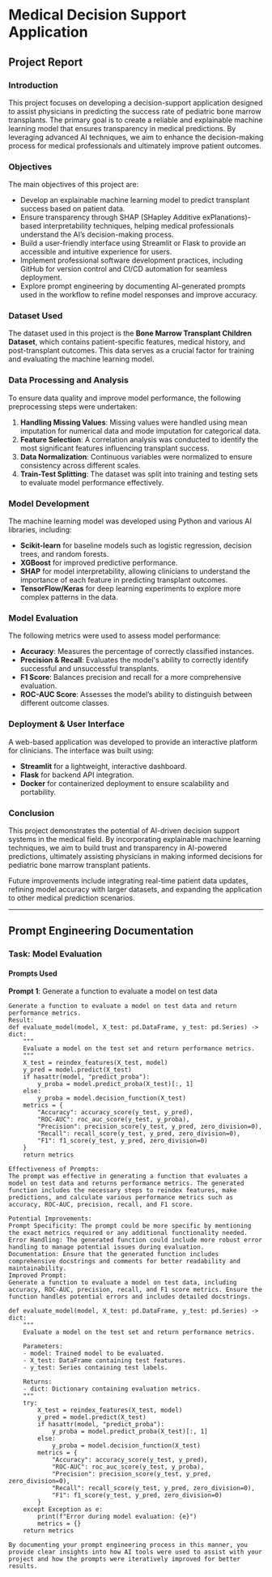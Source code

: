 # Medical Decision Support Application

## Project Report

### Introduction

This project focuses on developing a decision-support application designed to assist physicians in predicting the success rate of pediatric bone marrow transplants. The primary goal is to create a reliable and explainable machine learning model that ensures transparency in medical predictions. By leveraging advanced AI techniques, we aim to enhance the decision-making process for medical professionals and ultimately improve patient outcomes.

### Objectives

The main objectives of this project are:

- Develop an explainable machine learning model to predict transplant success based on patient data.
- Ensure transparency through SHAP (SHapley Additive exPlanations)-based interpretability techniques, helping medical professionals understand the AI’s decision-making process.
- Build a user-friendly interface using Streamlit or Flask to provide an accessible and intuitive experience for users.
- Implement professional software development practices, including GitHub for version control and CI/CD automation for seamless deployment.
- Explore prompt engineering by documenting AI-generated prompts used in the workflow to refine model responses and improve accuracy.

### Dataset Used

The dataset used in this project is the **Bone Marrow Transplant Children Dataset**, which contains patient-specific features, medical history, and post-transplant outcomes. This data serves as a crucial factor for training and evaluating the machine learning model.

### Data Processing and Analysis

To ensure data quality and improve model performance, the following preprocessing steps were undertaken:

1. **Handling Missing Values**: Missing values were handled using mean imputation for numerical data and mode imputation for categorical data.
2. **Feature Selection**: A correlation analysis was conducted to identify the most significant features influencing transplant success.
3. **Data Normalization**: Continuous variables were normalized to ensure consistency across different scales.
4. **Train-Test Splitting**: The dataset was split into training and testing sets to evaluate model performance effectively.

### Model Development

The machine learning model was developed using Python and various AI libraries, including:

- **Scikit-learn** for baseline models such as logistic regression, decision trees, and random forests.
- **XGBoost** for improved predictive performance.
- **SHAP** for model interpretability, allowing clinicians to understand the importance of each feature in predicting transplant outcomes.
- **TensorFlow/Keras** for deep learning experiments to explore more complex patterns in the data.

### Model Evaluation

The following metrics were used to assess model performance:

- **Accuracy**: Measures the percentage of correctly classified instances.
- **Precision & Recall**: Evaluates the model's ability to correctly identify successful and unsuccessful transplants.
- **F1 Score**: Balances precision and recall for a more comprehensive evaluation.
- **ROC-AUC Score**: Assesses the model’s ability to distinguish between different outcome classes.

### Deployment & User Interface

A web-based application was developed to provide an interactive platform for clinicians. The interface was built using:

- **Streamlit** for a lightweight, interactive dashboard.
- **Flask** for backend API integration.
- **Docker** for containerized deployment to ensure scalability and portability.

### Conclusion

This project demonstrates the potential of AI-driven decision support systems in the medical field. By incorporating explainable machine learning techniques, we aim to build trust and transparency in AI-powered predictions, ultimately assisting physicians in making informed decisions for pediatric bone marrow transplant patients.

Future improvements include integrating real-time patient data updates, refining model accuracy with larger datasets, and expanding the application to other medical prediction scenarios.

---

## Prompt Engineering Documentation

### Task: Model Evaluation

#### Prompts Used

**Prompt 1**: Generate a function to evaluate a model on test data

```plaintext
Generate a function to evaluate a model on test data and return performance metrics.
Result:
def evaluate_model(model, X_test: pd.DataFrame, y_test: pd.Series) -> dict:
    """
    Evaluate a model on the test set and return performance metrics.
    """
    X_test = reindex_features(X_test, model)
    y_pred = model.predict(X_test)
    if hasattr(model, "predict_proba"):
        y_proba = model.predict_proba(X_test)[:, 1]
    else:
        y_proba = model.decision_function(X_test)
    metrics = {
        "Accuracy": accuracy_score(y_test, y_pred),
        "ROC-AUC": roc_auc_score(y_test, y_proba),
        "Precision": precision_score(y_test, y_pred, zero_division=0),
        "Recall": recall_score(y_test, y_pred, zero_division=0),
        "F1": f1_score(y_test, y_pred, zero_division=0)
    }
    return metrics

Effectiveness of Prompts:
The prompt was effective in generating a function that evaluates a model on test data and returns performance metrics. The generated function includes the necessary steps to reindex features, make predictions, and calculate various performance metrics such as accuracy, ROC-AUC, precision, recall, and F1 score.

Potential Improvements:
Prompt Specificity: The prompt could be more specific by mentioning the exact metrics required or any additional functionality needed.
Error Handling: The generated function could include more robust error handling to manage potential issues during evaluation.
Documentation: Ensure that the generated function includes comprehensive docstrings and comments for better readability and maintainability.
Improved Prompt:
Generate a function to evaluate a model on test data, including accuracy, ROC-AUC, precision, recall, and F1 score metrics. Ensure the function handles potential errors and includes detailed docstrings.

def evaluate_model(model, X_test: pd.DataFrame, y_test: pd.Series) -> dict:
    """
    Evaluate a model on the test set and return performance metrics.
    
    Parameters:
    - model: Trained model to be evaluated.
    - X_test: DataFrame containing test features.
    - y_test: Series containing test labels.
    
    Returns:
    - dict: Dictionary containing evaluation metrics.
    """
    try:
        X_test = reindex_features(X_test, model)
        y_pred = model.predict(X_test)
        if hasattr(model, "predict_proba"):
            y_proba = model.predict_proba(X_test)[:, 1]
        else:
            y_proba = model.decision_function(X_test)
        metrics = {
            "Accuracy": accuracy_score(y_test, y_pred),
            "ROC-AUC": roc_auc_score(y_test, y_proba),
            "Precision": precision_score(y_test, y_pred, zero_division=0),
            "Recall": recall_score(y_test, y_pred, zero_division=0),
            "F1": f1_score(y_test, y_pred, zero_division=0)
        }
    except Exception as e:
        print(f"Error during model evaluation: {e}")
        metrics = {}
    return metrics

By documenting your prompt engineering process in this manner, you provide clear insights into how AI tools were used to assist with your project and how the prompts were iteratively improved for better results.

